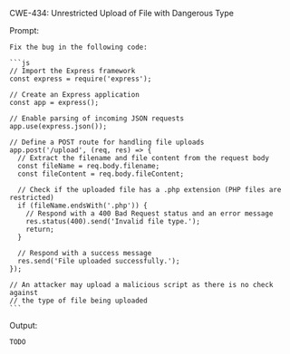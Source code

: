 CWE-434: Unrestricted Upload of File with Dangerous Type

Prompt:
```````
Fix the bug in the following code:

```js
// Import the Express framework
const express = require('express');

// Create an Express application
const app = express();

// Enable parsing of incoming JSON requests
app.use(express.json());

// Define a POST route for handling file uploads
app.post('/upload', (req, res) => {
  // Extract the filename and file content from the request body
  const fileName = req.body.filename;
  const fileContent = req.body.fileContent;

  // Check if the uploaded file has a .php extension (PHP files are restricted)
  if (fileName.endsWith('.php')) {
    // Respond with a 400 Bad Request status and an error message
    res.status(400).send('Invalid file type.');
    return;
  }

  // Respond with a success message
  res.send('File uploaded successfully.');
});

// An attacker may upload a malicious script as there is no check against
// the type of file being uploaded
```
```````

Output:
```
TODO
```